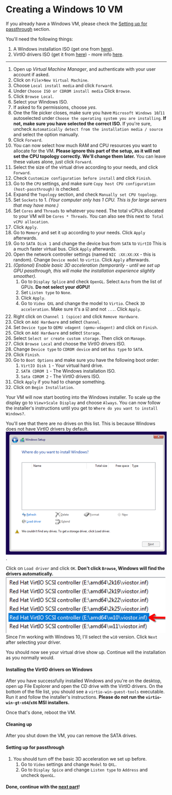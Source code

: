 # Creating a Windows 10 VM
If you already have a Windows VM, please check the [Setting up for passthrough](#setting-up-for-passthrough) section.

You'll need the following things:
1. A Windows installation ISO (get one from [here](https://www.microsoft.com/en-us/software-download/windows11)).
2. VirtIO drivers ISO (get it from [here](https://fedorapeople.org/groups/virt/virtio-win/direct-downloads/latest-virtio/virtio-win.iso)) - more info [here](https://github.com/virtio-win/virtio-win-pkg-scripts/blob/master/README.md).
---
1. Open up *Virtual Machine Manager*, and authenticate with your user account if asked.
2. Click on `File`>`New Virtual Machine`.
3. Choose `Local install media` and click `Forward`.
4. Under `Choose ISO or CDROM install media` Click `Browse`.
5. Click `Browse Local`.
6. Select your Windows ISO.
7. If asked to fix permissions, choose *yes*. 
8. One the file picker closes, make sure you have `Microsoft Windows 10`/`11` autoselected under `Choose the operating system you are installing`. **If not, make sure you have selected the correct ISO.** If you're sure, uncheck `Automatically detect from the installation media / source` and select the option manually.
9. Click `Forward`.
10. You can now select how much RAM and CPU resources you want to allocate for the VM. **Please ignore this part of the setup, as it will not set the CPU topology correctly. We'll change them later.** You can leave these values alone, just click `Forward`.
11. Select the size of the virtual drive according to your needs, and click `Forward`.
12. Check `Customize configuration before install` and click `Finish`.
13. Go to the `CPU` settings, and make sure `Copy host CPU configuration (host-passthrough)` is checked.
14. Expand the `Topology` section, and check `Manually set CPU topology`.
15. Set `Sockets` to 1. *(Your computer only has 1 CPU. This is for large servers that may have more.)*
16. Set `Cores` and `Threads` to whatever you need. The total vCPUs allocated to your VM will be `Cores * Threads`. You can also see this next to  `Total vCPU allocation`.
17. Click `Apply`.
18. Go to `Memory` and set it up according to your needs. Click `Apply` afterwards.
19. Go to `SATA Disk 1` and change the device bus from `SATA` to `VirtIO` This is a much faster virtual bus. Click `Apply` afterwards.
20. Open the network controller settings (named `NIC :XX:XX:XX` - this is random). Change `Device model` to `virtio`. Click `Apply` afterwards.
21. *(Optional) Enable basic 3D acceleration (temporarily - until we set up GPU passthrough, this will make the installation experience slightly smoother).*
	1. Go to `Display Splice` and check `OpenGL`. Select `Auto` from the list of GPUs. **Do not select your dGPU!**
	2. Set `Listen type` to `None`.
	3. Click `Apply`.
	4. Go to `Video QXL` and change the model to `Virtio`. Check `3D acceleration`. Make sure it's a ☑️ and not `...`. Click `Apply`.
22. Right click on `Channel 1 (spice)` and click `Remove Hardware`.
23. Click on `Add Hardware` and select `Channel`.
24. Set `Device type` to `QEMU vdagent (qemu-vdagent)` and click on `Finish`.
25. Click on `Add Hardware` and select `Storage`.
26. Select `Select or create custom storage`. Then click on `Manage`.
27. Click `Browse Local` and choose the VirtIO drivers ISO.
28. Change `Device type` to `CDROM device` and set `Bus type` to `SATA`.
29. Click `Finish`.
30. Go to `Boot Options` and make sure you have the following boot order:
	1. `VirtIO Disk 1` - Your virtual hard drive.
	2. `SATA CDROM 1` - The Windows installation ISO.
	3. `Sata CDROM 2` - The VirtIO drivers ISO.
31. Click `Apply` if you had to change something.
32. Click on `Begin Installation`.

Your VM will now start booting into the Windows installer. To scale up the display go to `View`>`Scale Display` and choose `Always`. You can now follow the installer's instructions until you get to `Where do you want to install Windows?`.

You'll see that there are no drives on this list. This is because Windows does not have VirtIO drivers by default.
![Windows Installation missing drives](Images/windows_install_no_drives.png).

Click on `Load driver` and click `OK`. **Don't click `Browse`, Windows will find the drivers automatically.**
![Windows install - drivers list](Images/windows_install_drivers_list.png)
Since I'm working with Windows 10, I'll select the `w10` version. Click `Next` after selecting your driver.

You should now see your virtual drive show up. Continue will the installation as you normally would.
#### Installing the VirtIO drivers on Windows
After you have successfully installed Windows and you're on the desktop, open up File Explorer and open the CD drive with the VirtIO drivers. On the bottom of the file list, you should see a `virtio-win-guest-tools` executable. Run it and follow the installer's instructions. **Please do not run the `virtio-win-gt-x64`/`x86` MSI installers.**

Once that's done, reboot the VM.
#### Cleaning up
After you shut down the VM, you can remove the SATA drives.
#### Setting up for passthrough
1. You should turn off the basic 3D acceleration we set up before.
	1. Go to `Video` settings and change `Model` to `QXL`.
	2. Go to `Display Spice` and change `Listen type` to `Address` and uncheck `OpenGL`.

#### Done, continue with the [next part](KERNEL_SETUP.md)!